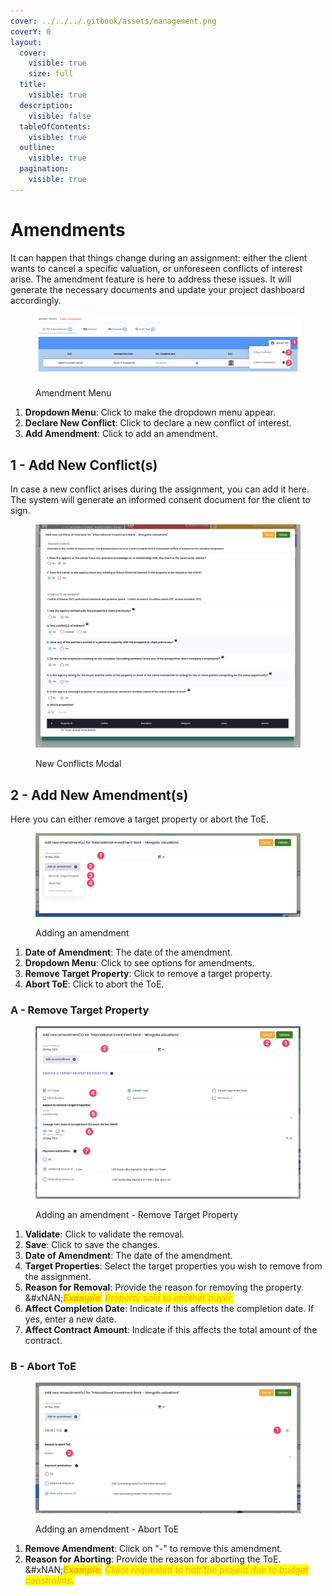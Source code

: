 ```yaml
---
cover: ../../../.gitbook/assets/management.png
coverY: 0
layout:
  cover:
    visible: true
    size: full
  title:
    visible: true
  description:
    visible: false
  tableOfContents:
    visible: true
  outline:
    visible: true
  pagination:
    visible: true
---
```


# Amendments

It can happen that things change during an assignment: either the client wants to cancel a specific valuation, or unforeseen conflicts of interest arise. The amendment feature is here to address these issues. It will generate the necessary documents and update your project dashboard accordingly.

<figure><img src="../../../.gitbook/assets/CleanShot 2024-05-28 at 06.17.26@2x.png" alt=""><figcaption><p>Amendment Menu</p></figcaption></figure>

1. **Dropdown Menu**: Click to make the dropdown menu appear.&#x20;
2. **Declare New Conflict**: Click to declare a new conflict of interest.
3. **Add Amendment**: Click to add an amendment.

## 1 - Add New Conflict(s)

In case a new conflict arises during the assignment, you can add it here. The system will generate an informed consent document for the client to sign.

<figure><img src="../../../.gitbook/assets/CleanShot 2024-05-28 at 06.18.41@2x.png" alt=""><figcaption><p>New Conflicts Modal</p></figcaption></figure>

## 2 - Add New Amendment(s)

Here you can either remove a target property or abort the ToE.

<figure><img src="../../../.gitbook/assets/CleanShot 2024-05-28 at 06.19.50@2x.png" alt=""><figcaption><p>Adding an amendment</p></figcaption></figure>

1. **Date of Amendment**: The date of the amendment.&#x20;
2. **Dropdown Menu**: Click to see options for amendments.&#x20;
3. **Remove Target Property**: Click to remove a target property.&#x20;
4. **Abort ToE**: Click to abort the ToE.

### A - Remove Target Property

<figure><img src="../../../.gitbook/assets/CleanShot 2024-05-28 at 06.23.15@2x.png" alt=""><figcaption><p>Adding an amendment - Remove Target Property</p></figcaption></figure>

1. **Validate**: Click to validate the removal.&#x20;
2. **Save**: Click to save the changes.&#x20;
3. **Date of Amendment**: The date of the amendment.&#x20;
4. **Target Properties**: Select the target properties you wish to remove from the assignment.&#x20;
5. **Reason for Removal**: Provide the reason for removing the property. \
   &#xNAN;_<mark style="color:orange;">**Example**</mark>_<mark style="color:orange;">:</mark> <mark style="color:orange;"></mark>_<mark style="color:orange;">Property sold to another buyer.</mark>_&#x20;
6. **Affect Completion Date**: Indicate if this affects the completion date. If yes, enter a new date.&#x20;
7. **Affect Contract Amount**: Indicate if this affects the total amount of the contract.

### B - Abort ToE

<figure><img src="../../../.gitbook/assets/CleanShot 2024-05-28 at 06.24.47@2x.png" alt=""><figcaption><p>Adding an amendment - Abort ToE</p></figcaption></figure>

1. **Remove Amendment**: Click on "-" to remove this amendment.&#x20;
2. **Reason for Aborting**: Provide the reason for aborting the ToE. \
   &#xNAN;_<mark style="color:orange;">**Example**</mark>_<mark style="color:orange;">:</mark> <mark style="color:orange;"></mark>_<mark style="color:orange;">Client requested to halt the project due to budget constraints.</mark>_

